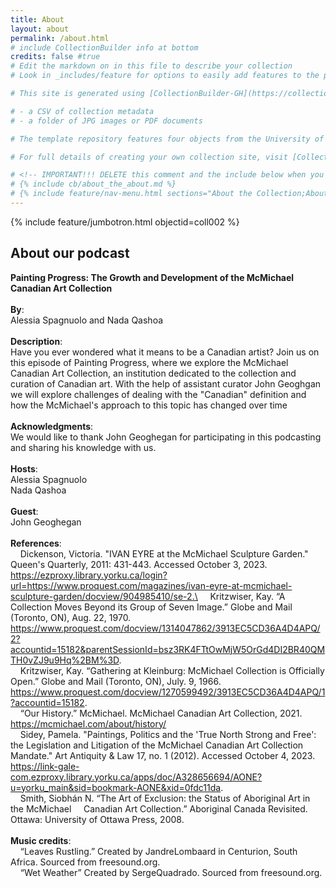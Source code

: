 ```yaml
---
title: About
layout: about
permalink: /about.html
# include CollectionBuilder info at bottom
credits: false #true
# Edit the markdown on in this file to describe your collection
# Look in _includes/feature for options to easily add features to the page

# This site is generated using [CollectionBuilder-GH](https://collectionbuilding.github.io/gh/), a project to create a free and simple digital collection using [GitHub Pages](https://pages.github.com/) from: 

# - a CSV of collection metadata
# - a folder of JPG images or PDF documents

# The template repository features four objects from the University of Idaho Library's [Digital Collections](https://www.lib.uidaho.edu/digital). 

# For full details of creating your own collection site, visit [CollectionBuilder Documentation](https://collectionbuilder.github.io/cb-docs/)!

# <!-- IMPORTANT!!! DELETE this comment and the include below when you are finished editing this page for your collection. The include below introduces about page features. They will show up on your collection's about page until you delete it.  -->
# {% include cb/about_the_about.md %} 
# {% include feature/nav-menu.html sections="About the Collection;About the About Page" %}
---
```

{% include feature/jumbotron.html objectid=coll002 %}
## About our podcast
**Painting Progress: The Growth and Development of the McMichael Canadian Art Collection**\
\
**By**:
\
Alessia Spagnuolo and Nada Qashoa\
\
**Description**:
\
Have you ever wondered what it means to be a Canadian artist? Join us on this episode of Painting Progress, where we explore the McMichael Canadian Art Collection, an institution dedicated to the collection and curation of Canadian art. With the help of assistant curator John Geoghgan we will explore challenges of dealing with the "Canadian" definition and how the McMichael's approach to this topic has changed over time\
\
**Acknowledgments**: 
\
We would like to thank John Geoghegan for participating in this podcasting and sharing his knowledge with us. \
\
**Hosts**: 
\
Alessia Spagnuolo\
Nada Qashoa\
\
**Guest**:
\
John Geoghegan\
\
**References**: 
\
&nbsp;&nbsp;&nbsp;&nbsp;Dickenson, Victoria. "IVAN EYRE at the McMichael Sculpture Garden." Queen's Quarterly, 
2011: 431-443. Accessed October 3, 2023. https://ezproxy.library.yorku.ca/login?url=https://www.proquest.com/magazines/ivan-eyre-at-mcmichael-sculpture-garden/docview/904985410/se-2.\
&nbsp;&nbsp;&nbsp;&nbsp;Kritzwiser, Kay. “A Collection Moves Beyond its Group of Seven Image.” Globe 
and Mail (Toronto, ON), Aug. 22, 1970. 
https://www.proquest.com/docview/1314047862/3913EC5CD36A4D4APQ/2?accountid=15182&parentSessionId=bsz3RK4FTtOwMjW5OrGd4DI2BR40QMTH0vZJ9u9Hq%2BM%3D. \
&nbsp;&nbsp;&nbsp;&nbsp;Kritzwiser, Kay. “Gathering at Kleinburg: McMichael Collection is Officially Open.” Globe 
and Mail (Toronto, ON), July. 9, 1966. https://www.proquest.com/docview/1270599492/3913EC5CD36A4D4APQ/1?accountid=15182. \
&nbsp;&nbsp;&nbsp;&nbsp;“Our History.” McMichael. McMichael Canadian Art Collection, 2021. 
https://mcmichael.com/about/history/ \
&nbsp;&nbsp;&nbsp;&nbsp;Sidey, Pamela. "Paintings, Politics and the 'True North Strong and Free': the Legislation and 
Litigation of the McMichael Canadian Art Collection Mandate." Art Antiquity & Law 
17, no. 1 (2012). Accessed October 4, 2023. https://link-gale-com.ezproxy.library.yorku.ca/apps/doc/A328656694/AONE?u=yorku_main&sid=bookmark-AONE&xid=0fdc11da. \
&nbsp;&nbsp;&nbsp;&nbsp;Smith, Siobhán N. “The Art of Exclusion: the Status of Aboriginal Art in the McMichael 
&nbsp;&nbsp;&nbsp;&nbsp;Canadian Art Collection.” Aboriginal Canada Revisited. Ottawa: University of Ottawa Press, 2008. \
\
**Music credits**:
\
&nbsp;&nbsp;&nbsp;&nbsp;“Leaves Rustling.” Created by JandreLombaard in Centurion, South Africa. Sourced from freesound.org. \
&nbsp;&nbsp;&nbsp;&nbsp;“Wet Weather” Created by SergeQuadrado. Sourced from freesound.org.